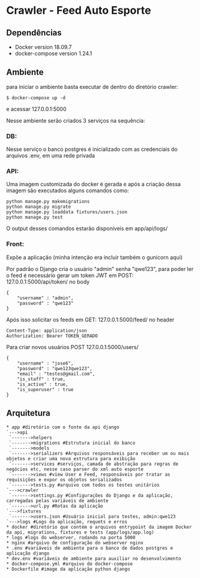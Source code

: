 # Crawler - Feed Auto Esporte

## Dependências
* Docker version 18.09.7
* docker-compose version 1.24.1

## Ambiente
para iniciar o ambiente basta executar de dentro do diretório crawler:
```
$ docker-compose up -d
```
e acessar 127.0.0.1:5000

Nesse ambiente serão criados 3 serviços na sequência:

### DB:
Nesse serviço o banco postgres é inicializado com as credenciais do arquivos .env,
em uma rede privada

### API:
Uma imagem customizada do docker é gerada e 
após a criação dessa imagem são executados alguns comandos como:
```
python manage.py makemigrations
python manage.py migrate
python manage.py loaddata fixtures/users.json
python manage.py test
```
O output desses comandos estarão disponíveis em app/api/logs/

### Front:
Expõe a aplicação (minha intenção era incluir também o gunicorn aqui)

Por padrão o Django cria o usuário "admin" senha "qwe123",
para poder ler o feed é necessário gerar um token JWT em
POST: 127.0.0.1:5000/api/token/
no body
```
{
    "username" : "admin",
    "password" : "qwe123"
}
```

Após isso solicitar os feeds em
GET: 127.0.0.1:5000/feed/
no header
```
Content-Type: application/json
Authorization: Bearer TOKEN_GERADO
```

Para criar novos usuários
POST 127.0.0.1:5000/users/
```
{
	"username" : "jose6",
	"password" : "qwe123qwe123",
	"email" : "testes@gmail.com",
	"is_staff" : true,
	"is_active" : true,
	"is_superuser" : true
}
```

## Arquitetura
```
* app #diretório com o fonte da api django
`--->api
 `------->helpers
 `------->migrations #Estrutura inicial do banco
 `------->models 
 `------->serializers #Arquivos responsáveis para receber um ou mais objetos e criar uma nova estrutura para exibição
 `------->services #serviços, camada de abstração para regras de negócios etc, nesse caso parser do xml auto esporte
 `------->views #view User e Feed, responsáveis por tratar as requisições e expor os objetos serializados
 `------->tests.py #arquivo com todos os testes unitários
`--->crawler
 `------->settings.py #Configurações do Django e da aplicação, carregadas pelas variáveis de ambiente
 `------->url.py #Rotas da aplicação
`--->fixtures
 `------->users.json #Usuário inicial para testes, admin:qwe123
`--->logs #Logs da aplicação, requets e erros
* docker #diretório que contém o arquivos entrypoint da imagem Docker da api, migrations, fixtures e tests (app/logs/app.log)
* logs #logs do webserver, rodando na porta 5000
* nginx #arquivo de configuração do webserver nginx
* .env #variáveis de ambiente para o banco de dados postgres e aplicação django
* dev.env #variáveis de ambiente para auxiliar no desenvolvimento
* docker-compose.yml #arquivo do docker-compose
* Dockerfile #image da aplicação python django
```
